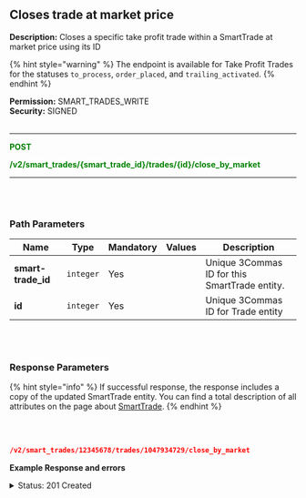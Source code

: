 ## Closes trade at market price<br>

**Description:** Closes a specific take profit trade within a SmartTrade at market price using its ID<br>


{% hint style="warning" %}
The endpoint is available for Take Profit Trades for the statuses `to_process`, `order_placed`, and `trailing_activated`.
{% endhint %}
<br>

**Permission:** SMART_TRADES_WRITE<br>
**Security:** SIGNED<br>
<br>

----------

<mark style="color:green;background-color:white" > **POST**

<mark style="color:green;background-color:white" > **/v2/smart_trades/{smart_trade_id}/trades/{id}/close_by_market**

----------

<br>
<br>


### Path Parameters<br>
| Name | Type |	Mandatory |	Values	| Description|
|------|------|-----------|-----------------|------------|
|**smart-trade_id** | `integer`	| Yes |  | Unique 3Commas ID for this SmartTrade entity. |
|**id** | `integer`| Yes |  | Unique 3Commas ID for Trade entity |

<br>
<br>

### Response Parameters<br>

{% hint style="info" %}
If successful response, the response includes a copy of the updated SmartTrade entity. You can find a total description of all attributes on the page about [SmartTrade](./README.md). 
{% endhint %}

<br>
<br>

```json
/v2/smart_trades/12345678/trades/1047934729/close_by_market
```

**Example Response and errors**<br>

<details>
<summary>Status: 201 Created</summary><br>

```json
{
    "id": 12345678,
    "version": 2,
    "account": {
        "id": 32402783,
        "type": "binance_us",
        "name": "My Binance US",
        "market": "Binance US Spot",
        "link": "/accounts/32402783"
    },
    "pair": "USDT_DOGE",
    "instant": false,
    "status": {
        "type": "waiting_targets",
        "basic_type": "waiting_targets",
        "title": "Waiting Targets"
    },
    "leverage": {
        "enabled": false
    },
    "position": {
        "type": "buy",
        "editable": false,
        "units": {
            "value": "14.91",
            "editable": false
        },
        "price": {
            "value": "0.10768",
            "value_without_commission": "0.10704",
            "editable": false
        },
        "total": {
            "value": "1.6056"
        },
        "order_type": "market",
        "status": {
            "type": "finished",
            "basic_type": "finished",
            "title": "Finished"
        }
    },
    "take_profit": {
        "enabled": true,
        "price_type": "value",
        "steps": [
            {
                "id": 1047934727,
                "order_type": "market",
                "editable": true,
                "units": {
                    "value": "8.0"
                },
                "price": {
                    "type": "last",
                    "value": "0.5",
                    "percent": null
                },
                "volume": "50.0",
                "total": "4.0",
                "trailing": {
                    "enabled": false,
                    "percent": null
                },
                "status": {
                    "type": "to_process",
                    "basic_type": "to_process",
                    "title": "Pending"
                },
                "data": {
                    "cancelable": true,
                    "panic_sell_available": true
                },
                "position": 1
            },
            {
                "id": 1047934728,
                "order_type": "market",
                "editable": true,
                "units": {
                    "value": "3.0"
                },
                "price": {
                    "type": "last",
                    "value": "0.6",
                    "percent": null
                },
                "volume": "25.0",
                "total": "1.8",
                "trailing": {
                    "enabled": false,
                    "percent": null
                },
                "status": {
                    "type": "to_process",
                    "basic_type": "to_process",
                    "title": "Pending"
                },
                "data": {
                    "cancelable": true,
                    "panic_sell_available": true
                },
                "position": 2
            },
            {
                "id": 1047934729,
                "order_type": "market",
                "editable": true,
                "units": {
                    "value": "3.0"
                },
                "price": {
                    "type": "last",
                    "value": "0.55",
                    "percent": null
                },
                "volume": "25.0",
                "total": "1.65",
                "trailing": {
                    "enabled": false,
                    "percent": null
                },
                "status": {
                    "type": "panic_sell_pending",
                    "basic_type": "panic_sell_pending",
                    "title": "Panic closing"
                },
                "data": {
                    "cancelable": true,
                    "panic_sell_available": false
                },
                "position": 3
            }
        ]
    },
    "stop_loss": {
        "enabled": false
    },
    "reduce_funds": {
        "steps": []
    },
    "market_close": {},
    "note": "",
    "note_raw": null,
    "skip_enter_step": false,
    "data": {
        "editable": true,
        "current_price": {
            "bid": "0.10938",
            "ask": "0.10953",
            "last": "0.10937",
            "quote_volume": "86807.20699",
            "day_change_percent": "2.32"
        },
        "target_price_type": "price",
        "orderbook_price_currency": "USDT",
        "base_order_finished": true,
        "missing_funds_to_close": "0.0",
        "liquidation_price": null,
        "average_enter_price": "0.10768",
        "average_close_price": null,
        "average_enter_price_without_commission": "0.10704",
        "average_close_price_without_commission": null,
        "panic_sell_available": true,
        "add_funds_available": true,
        "reduce_funds_available": true,
        "force_start_available": false,
        "force_process_available": true,
        "cancel_available": true,
        "finished": false,
        "base_position_step_finished": true,
        "entered_amount": "14.91",
        "entered_total": "1.6056",
        "closed_amount": "0.0",
        "closed_total": "0.0",
        "commission": 0.001,
        "created_at": "2024-09-23T20:02:40.745Z",
        "updated_at": "2024-09-24T20:06:09.282Z",
        "type": "smart_trade"
    },
    "profit": {
        "volume": "0.0236249442",
        "usd": "0.0236249442",
        "percent": "1.47",
        "roe": null
    },
    "margin": {
        "amount": null,
        "total": null
    },
    "is_position_not_filled": false
}

```
</details>





